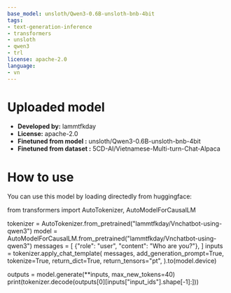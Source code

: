 ```yaml
---
base_model: unsloth/Qwen3-0.6B-unsloth-bnb-4bit
tags:
- text-generation-inference
- transformers
- unsloth
- qwen3
- trl
license: apache-2.0
language:
- vn
---
```


# Uploaded  model

- **Developed by:** lammtfkday
- **License:** apache-2.0
- **Finetuned from model :** unsloth/Qwen3-0.6B-unsloth-bnb-4bit
- **Finetuned from dataset :** 5CD-AI/Vietnamese-Multi-turn-Chat-Alpaca

# How to use
You can use this model by loading directedly from huggingface:

from transformers import AutoTokenizer, AutoModelForCausalLM

tokenizer = AutoTokenizer.from_pretrained("lammtfkday/Vnchatbot-using-qwen3")
model = AutoModelForCausalLM.from_pretrained("lammtfkday/Vnchatbot-using-qwen3")
messages = [
    {"role": "user", "content": "Who are you?"},
]
inputs = tokenizer.apply_chat_template(
	messages,
	add_generation_prompt=True,
	tokenize=True,
	return_dict=True,
	return_tensors="pt",
).to(model.device)

outputs = model.generate(**inputs, max_new_tokens=40)
print(tokenizer.decode(outputs[0][inputs["input_ids"].shape[-1]:]))
